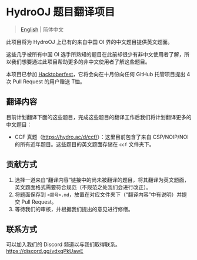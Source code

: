 # HydroOJ 题目翻译项目

>   [English](README.md) | 简体中文

此项目将为 HydroOJ 上已有的来自中国 OI 界的中文题目提供英文题面。

这些几乎被所有中国 OI 选手所熟知的题目在此前却很少有非中文使用者了解，所以我们想要通过此项目帮助更多的非中文使用者了解这些题目。

本项目已参加 [Hacktoberfest](https://hacktoberfest.digitalocean.com/)，它将会向在十月份向任何 GitHub 托管项目提出 4 次 Pull Request 的用户赠送 T恤。

## 翻译内容

目前计划翻译下面的这些题目，完成这些题目的翻译工作后我们将计划翻译更多的中文题目：

- CCF 真题（<https://hydro.ac/d/ccf/>）：这里目前包含了来自 CSP/NOIP/NOI 的所有近年题目。这些题目的英文题面存储在 `ccf` 文件夹下。

## 贡献方式

1. 选择一道来自“翻译内容”链接中的尚未被翻译的题目，将其翻译为英文题面，英文题面格式需要符合规范（不规范之处我们会进行改正）。
2. 将题面保存到 `<题号>.md`，放置在对应文件夹下（“翻译内容”中有说明）并提交 Pull Request。
3. 等待我们的审核，并根据我们提出的意见进行修缮。

## 联系方式

可以加入我们的 Discord 频道以与我们取得联系。<https://discord.gg/vdxqPkUawE>

